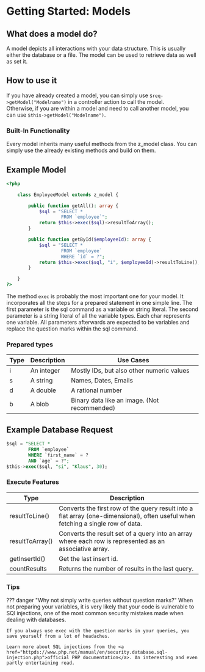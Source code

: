 # Getting Started: Models
## What does a model do?
A model depicts all interactions with your data structure. This is usually either the database or a file. The model can be used to retrieve data as well as set it.

## How to use it
If you have already created a model, you can simply use `$req->getModel("Modelname")` in a controller action to call the model.  
Otherwise, if you are within a model and need to call another model, you can use `$this->getModel("Modelname")`.

### Built-In Functionality
Every model inherits many useful methods from the z_model class. You can simply use the already existing methods and build on them.

## Example Model
```php
<?php

    class EmployeeModel extends z_model {

        public function getAll(): array {
            $sql = "SELECT *
                    FROM `employee`";
            return $this->exec($sql)->resultToArray();
        }

        public function getById($employeeId): array {
            $sql = "SELECT *
                    FROM `employee`
                    WHERE `id` = ?";
            return $this->exec($sql, "i", $employeeId)->resultToLine();
        }

    }
?>
```


The method `exec` is probably the most important one for your model. It incorporates all the steps for a prepared statement in one simple line. The first parameter is the sql command as a variable or string literal. The second parameter is a string literal of all the variable types. Each char represents one variable. All parameters afterwards are expected to be variables and replace the question marks within the sql command.

### Prepared types
| Type | Description | Use Cases                                    |
| ---- | ----------- | ------------------------------------------- |
| i    | An integer  | Mostly IDs, but also other numeric values   |
| s    | A string    | Names, Dates, Emails                        |
| d    | A double    | A rational number                           |
| b    | A blob      | Binary data like an image. (Not recommended) |

## Example Database Request

```sql
$sql = "SELECT * 
        FROM `employee` 
        WHERE `first_name` = ?
        AND `age` = ?";
$this->exec($sql, "si", "Klaus", 30);
```

### Execute Features
| Type             | Description |
| ---------------- | ----------- |
| resultToLine()   | Converts the first row of the query result into a flat array (one-dimensional), often useful when fetching a single row of data. |
| resultToArray()  | Converts the result set of a query into an array where each row is represented as an associative array.|
| getInsertId()    | Get the last insert id. |
| countResults     | Returns the number of results in the last query. |

### Tips
??? danger "Why not simply write queries without question marks?"
    When not preparing your variables, it is very likely that your code is vulnerable to SQl injections, one of the most common security mistakes made when dealing with databases.

    If you always use exec with the question marks in your queries, you save yourself from a lot of headaches.

    Learn more about SQL injections from the <a href="httpds://www.php.net/manual/en/security.database.sql-injection.php">official PHP documentation</a>. An interesting and even partly entertaining read.

